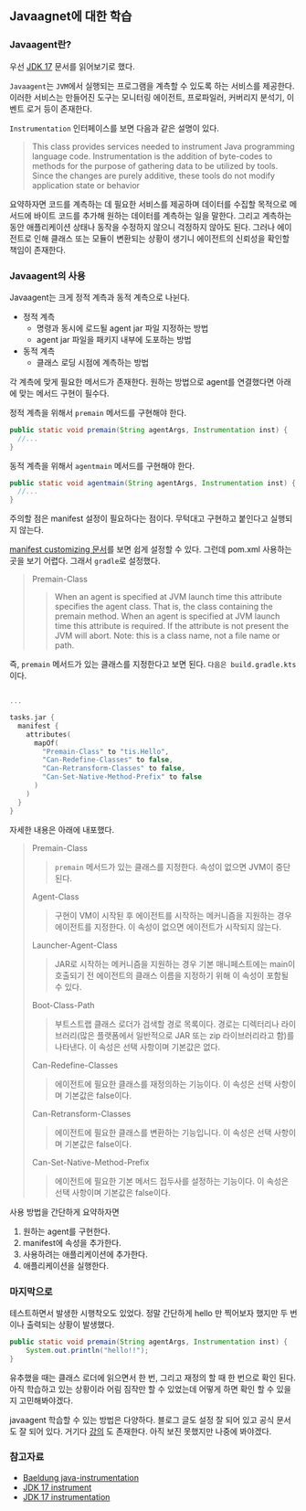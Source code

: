 ## Javaagnet에 대한 학습



### Javaagent란?

우선 [JDK 17](https://docs.oracle.com/en/java/javase/17/docs/api/java.instrument/java/lang/instrument/package-summary.html) 문서를 읽어보기로 했다.

`Javaagent`는 `JVM`에서 실행되는 프로그램을 계측할 수 있도록 하는 서비스를 제공한다. 
이러한 서비스는 만들어진 도구는 모니터링 에이전트, 프로파일러, 커버리지 분석기, 이벤트 로거 등이 존재한다.

`Instrumentation` 인터페이스를 보면 다음과 같은 설명이 있다.

> This class provides services needed to instrument Java programming language code. 
> Instrumentation is the addition of byte-codes to methods for the purpose of gathering data to be utilized by tools. 
> Since the changes are purely additive, these tools do not modify application state or behavior

요약하자면 코드를 계측하는 데 필요한 서비스를 제공하며 데이터를 수집할 목적으로 메서드에 바이트 코드를 추가해 원하는 데이터를 계측하는 일을 말한다.
그리고 계측하는 동안 애플리케이션 상태나 동작을 수정하지 않으니 걱정하지 않아도 된다.
그러나 에이전트로 인해 클래스 또는 모듈이 변환되는 상황이 생기니 에이전트의 신뢰성을 확인할 책임이 존재한다.

### Javaagent의 사용

Javaagent는 크게 정적 계측과 동적 계측으로 나뉜다.

- 정적 계측
  - 명령과 동시에 로드될 agent jar 파일 지정하는 방법
  - agent jar 파일을 패키지 내부에 도포하는 방법
- 동적 계측
  - 클래스 로딩 시점에 계측하는 방법

각 계측에 맞게 필요한 메서드가 존재한다.
원하는 방법으로 agent를 연결했다면 아래에 맞는 메서드 구현이 필수다.

정적 계측을 위해서 `premain` 메서드를 구현해야 한다.

```java
public static void premain(String agentArgs, Instrumentation inst) {
  //...
}
```

동적 계측을 위해서 `agentmain` 메서드를 구현해야 한다.

```java
public static void agentmain(String agentArgs, Instrumentation inst) {
  //...
}
```

주의할 점은 manifest 설정이 필요하다는 점이다. 무턱대고 구현하고 붙인다고 실행되지 않는다.

[manifest customizing 문서](https://maven.apache.org/plugins/maven-jar-plugin/examples/manifest-customization.html)를 보면 쉽게 설정할 수 있다.
그런데 pom.xml 사용하는 곳을 보기 어렵다. 그래서 `gradle`로 설정했다.

> Premain-Class
> 
>> When an agent is specified at JVM launch time this attribute specifies the agent class. That is, the class containing the premain method. When an agent is specified at JVM launch time this attribute is required. If the attribute is not present the JVM will abort. Note: this is a class name, not a file name or path.

즉, `premain` 메서드가 있는 클래스를 지정한다고 보면 된다. `다음은 build.gradle.kts`이다.

```kotlin

...

tasks.jar {
  manifest {
    attributes(
      mapOf(
        "Premain-Class" to "tis.Hello",
        "Can-Redefine-Classes" to false,
        "Can-Retransform-Classes" to false,
        "Can-Set-Native-Method-Prefix" to false
      )
    )
  }
}
```

자세한 내용은 아래에 내포했다.

> Premain-Class
>> `premain` 메서드가 있는 클래스를 지정한다. 속성이 없으면 JVM이 중단된다.
>
> Agent-Class
>> 구현이 VM이 시작된 후 에이전트를 시작하는 메커니즘을 지원하는 경우 에이전트를 지정한다. 이 속성이 없으면 에이전트가 시작되지 않는다.
>
> Launcher-Agent-Class
>> JAR로 시작하는 메커니즘을 지원하는 경우 기본 매니페스트에는 main이 호출되기 전 에이전트의 클래스 이름을 지정하기 위해 이 속성이 포함될 수 있다.
>
> Boot-Class-Path
>> 부트스트랩 클래스 로더가 검색할 경로 목록이다. 경로는 디렉터리나 라이브러리(많은 플랫폼에서 일반적으로 JAR 또는 zip 라이브러리라고 함)를 나타낸다. 이 속성은 선택 사항이며 기본값은 없다.
>
> Can-Redefine-Classes
>> 에이전트에 필요한 클래스를 재정의하는 기능이다. 이 속성은 선택 사항이며 기본값은 false이다.
>
> Can-Retransform-Classes
>> 에이전트에 필요한 클래스를 변환하는 기능입니다. 이 속성은 선택 사항이며 기본값은 false이다.
>
> Can-Set-Native-Method-Prefix
>> 에이전트에 필요한 기본 메서드 접두사를 설정하는 기능이다. 이 속성은 선택 사항이며 기본값은 false이다.


사용 방법을 간단하게 요약하자면

1. 원하는 agent를 구현한다.
2. manifest에 속성을 추가한다.
3. 사용하려는 애플리케이션에 추가한다.
4. 애플리케이션을 실행한다.

### 마지막으로

테스트하면서 발생한 시행착오도 있었다. 
정말 간단하게 hello 만 찍어보자 했지만 두 번이나 출력되는 상황이 발생했다.

```java
public static void premain(String agentArgs, Instrumentation inst) {
    System.out.println("hello!!");
}
```

유추했을 때는 클래스 로더에 읽으면서 한 번, 그리고 재정의 할 때 한 번으로 확인 된다. 
아직 학습하고 있는 상황이라 어림 짐작만 할 수 있었는데 어떻게 하면 확인 할 수 있을지 고민해봐야겠다.


javaagent 학습할 수 있는 방법은 다양하다. 블로그 글도 설정 잘 되어 있고 공식 문서도 잘 되어 있다.
거기다 [강의](https://www.inflearn.com/course/the-java-code-manipulation) 도 존재한다.
아직 보진 못했지만 나중에 봐야겠다.

### 참고자료

- [Baeldung java-instrumentation](https://www.baeldung.com/java-instrumentation)
- [JDK 17 instrument](https://docs.oracle.com/en/java/javase/17/docs/api/java.instrument/java/lang/instrument/package-summary.html)
- [JDK 17 instrumentation](https://docs.oracle.com/en/java/javase/17/docs/api/java.instrument/java/lang/instrument/Instrumentation.html)
